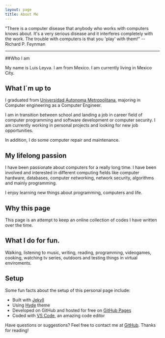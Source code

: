 ```yaml
---
layout: page
title: About Me
---
```


<p class="message">
  "There is a computer disease that anybody who works with computers knows about. It's a very serious disease and it interferes completely with the work. The trouble with computers is that you 'play' with them!" 
  -- Richard P. Feynman 
</p>

-----

##Who I am

My name is Luis Leyva. I am from Mexico. I am currently living in Mexico City. 

## What I´m up to 

I graduated from [Universidad Autonoma Metropolitana](http://www.azc.uam.mx/), majoring in Computer engineering as a Computer Engineer. 

I am in transition between school and landing a job in career field of computer programming and software development or computer security. I am currently working in personal projects and looking for new job opportunities.

In addition, I do some computer repair and maintenance.

## My lifelong passion 	

I have been passionate about computers for a really long time. I have been involved and interested in different computing fields like computer hardware, databases, computer networking, network security, algorithms and mainly programming. 

I enjoy learning new things about programming, computers and life.

## Why this page

This page is an attempt to keep an online collection of codes I have written over the time.


## What I do for fun.

Walking, listening to music, writing, reading, programming, videogames, cooking, watching tv series, outdoors and testing things in virtual enviroments.

## Setup

Some fun facts about the setup of this personal page include:

* Built with [Jekyll](http://jekyllrb.com)
* Using [Hyde](http://hyde.getpoole.com) theme
* Developed on GitHub and hosted for free on [GitHub Pages](https://pages.github.com)
* Coded with [VS Code](https://code.visualstudio.com/), an amazing code editor

Have questions or suggestions? Feel free to contact me at [GitHub](https://github.com/ozos).
Thanks for reading!
